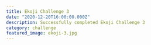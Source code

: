 ```yaml
---
title: Ekoji Challenge 3
date: "2020-12-20T16:00:00.000Z"
description: Successfully completed Ekoji Challenge 3
category: challenge
featured_image: ekoji-3.jpg
---
```

